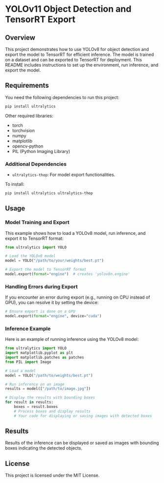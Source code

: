 
# YOLOv11 Object Detection and TensorRT Export

## Overview

This project demonstrates how to use YOLOv8 for object detection and export the model to TensorRT for efficient inference. The model is trained on a dataset and can be exported to TensorRT for deployment. This README includes instructions to set up the environment, run inference, and export the model.

## Requirements

You need the following dependencies to run this project:

```bash
pip install ultralytics
```

Other required libraries:

- torch
- torchvision
- numpy
- matplotlib
- opencv-python
- PIL (Python Imaging Library)

### Additional Dependencies

- `ultralytics-thop`: For model export functionalities.

To install:

```bash
pip install ultralytics ultralytics-thop
```

## Usage

### Model Training and Export

This example shows how to load a YOLOv8 model, run inference, and export it to TensorRT format:

```python
from ultralytics import YOLO

# Load the YOLOv8 model
model = YOLO("/path/to/your/weights/best.pt")

# Export the model to TensorRT format
model.export(format="engine")  # creates 'yolov8n.engine'
```

### Handling Errors during Export

If you encounter an error during export (e.g., running on CPU instead of GPU), you can resolve it by setting the device:

```python
# Ensure export is done on a GPU
model.export(format="engine", device="cuda")
```

### Inference Example

Here is an example of running inference using the YOLOv8 model:

```python
from ultralytics import YOLO
import matplotlib.pyplot as plt
import matplotlib.patches as patches
from PIL import Image

# Load a model
model = YOLO("/path/to/weights/best.pt")

# Run inference on an image
results = model(["/path/to/image.jpg"])

# Display the results with bounding boxes
for result in results:
    boxes = result.boxes
    # Process boxes and display results
    # Your code for displaying or saving images with detected boxes
```

## Results

Results of the inference can be displayed or saved as images with bounding boxes indicating the detected objects.

## License

This project is licensed under the MIT License.
